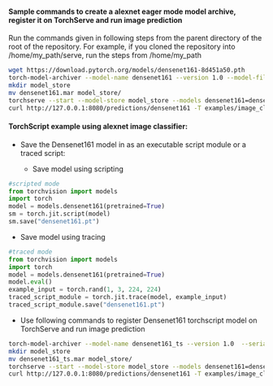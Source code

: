 #### Sample commands to create a alexnet eager mode model archive, register it on TorchServe and run image prediction

Run the commands given in following steps from the parent directory of the root of the repository. For example, if you cloned the repository into /home/my_path/serve, run the steps from /home/my_path

```bash
wget https://download.pytorch.org/models/densenet161-8d451a50.pth
torch-model-archiver --model-name densenet161 --version 1.0 --model-file examples/image_classifier/densenet_161/model.py --serialized-file densenet161-8d451a50.pth --handler image_classifier --extra-files examples/image_classifier/index_to_name.json
mkdir model_store
mv densenet161.mar model_store/
torchserve --start --model-store model_store --models densenet161=densenet161.mar
curl http://127.0.0.1:8080/predictions/densenet161 -T examples/image_classifier/kitten.jpg
```

#### TorchScript example using alexnet image classifier:

* Save the Densenet161 model in as an executable script module or a traced script:

  * Save model using scripting
```python
#scripted mode
from torchvision import models
import torch
model = models.densenet161(pretrained=True)
sm = torch.jit.script(model)
sm.save("densenet161.pt")
```

  * Save model using tracing
```python
#traced mode
from torchvision import models
import torch
model = models.densenet161(pretrained=True)
model.eval()
example_input = torch.rand(1, 3, 224, 224)
traced_script_module = torch.jit.trace(model, example_input)
traced_script_module.save("densenet161.pt")
``` 
 
* Use following commands to register Densenet161 torchscript model on TorchServe and run image prediction

```bash
torch-model-archiver --model-name densenet161_ts --version 1.0  --serialized-file densenet161.pt --extra-files examples/image_classifier/index_to_name.json --handler image_classifier
mkdir model_store
mv densenet161_ts.mar model_store/
torchserve --start --model-store model_store --models densenet161=densenet161_ts.mar
curl http://127.0.0.1:8080/predictions/densenet161 -T examples/image_classifier/kitten.jpg
```
